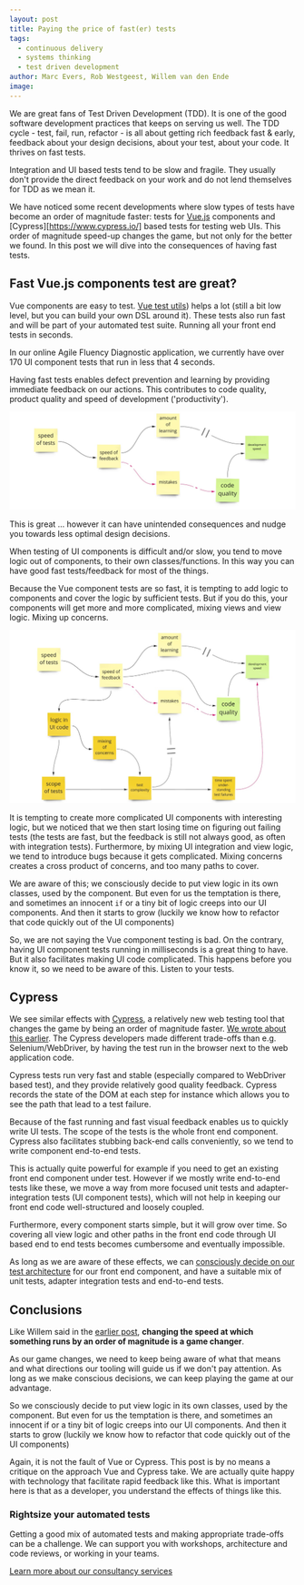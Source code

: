 ```yaml
---
layout: post
title: Paying the price of fast(er) tests
tags:
  - continuous delivery
  - systems thinking
  - test driven development
author: Marc Evers, Rob Westgeest, Willem van den Ende
image:
---
```


We are great fans of Test Driven Development (TDD). It is one of the good
software development practices that keeps on serving us well. The TDD cycle -
test, fail, run, refactor - is all about getting rich feedback fast & early,
feedback about your design decisions, about your test, about your code. It
thrives on fast tests.

Integration and UI based tests tend to be slow and fragile. They usually don't
provide the direct feedback on your work and do not lend themselves for TDD as
we mean it.

We have noticed some recent developments where slow types of tests have become
an order of magnitude faster: tests for [Vue.js](https://vuejs.org) components
and [Cypress][https://www.cypress.io/] based tests for testing web UIs. This
order of magnitude speed-up changes the game, but not only for the better we
found. In this post we will dive into the consequences of having fast tests.

## Fast Vue.js components test are great?

Vue components are easy to test. [Vue test
utils](https://vue-test-utils.vuejs.org/)) helps a lot (still a bit low level,
but you can build your own DSL around it). These tests also run fast and will be
part of your automated test suite. Running all your front end tests in seconds.

In our online Agile Fluency Diagnostic application, we currently have over 170 UI component tests that run in less that 4 seconds.

Having fast tests enables defect prevention and learning by providing immediate feedback on our actions. This contributes to code quality, product quality and speed of development ('productivity').

![beneficial effects of fast tests](/attachments/blogposts/2020/fast-test-effects-1.jpg)

This is great ... however it can have unintended consequences and nudge you
towards less optimal design decisions.

When testing of UI components is difficult and/or slow, you tend to move logic
out of components, to their own classes/functions. In this way you can have good
fast tests/feedback for most of the things.

Because the Vue component tests are so fast, it is tempting to add logic to
components and cover the logic by sufficient tests. But if you do this, your
components will get more and more complicated, mixing views and view logic.
Mixing up concerns.

![negative effects of fast tests](/attachments/blogposts/2020/fast-test-effects-2.jpg)

It is tempting to create more complicated UI components with interesting logic,
but we noticed that we then start losing time on figuring out failing tests (the
tests are fast, but the feedback is still not always good, as often with
integration tests). Furthermore, by mixing UI integration and view logic, we
tend to introduce bugs because it gets complicated. Mixing concerns creates a
cross product of concerns, and too many paths to cover.

We are aware of this; we consciously decide to put view logic in its own
classes, used by the component. But even for us the temptation is there, and
sometimes an innocent `if` or a tiny bit of logic creeps into our UI components.
And then it starts to grow (luckily we know how to refactor that code quickly
out of the UI components)

So, we are not saying the Vue component testing is bad. On the contrary, having
UI component tests running in milliseconds is a great thing to have. But it also
facilitates making UI code complicated. This happens before you know it, so we
need to be aware of this. Listen to your tests. 

## Cypress

We see similar effects with [Cypress](https://cypress.io), a relatively new web
testing tool that changes the game by being an order of magnitude faster. [We
wrote about this earlier](/2020/10/23/cypress-first-impressions.html). The
Cypress developers made different trade-offs than e.g. Selenium/WebDriver, by
having the test run in the browser next to the web application code.

Cypress tests run very fast and stable (especially compared to WebDriver based
test), and they provide relatively good quality feedback. Cypress records the
state of the DOM at each step for instance which allows you to see the path that
lead to a test failure.

Because of the fast running and fast visual feedback enables us to quickly write
UI tests. The scope of the tests is the whole front end component. Cypress also
facilitates stubbing back-end calls conveniently, so we tend to write component
end-to-end tests.

This is actually quite powerful for example if you need to get an existing front
end component under test. However if we mostly write end-to-end tests like
these, we move a way from more focused unit tests and adapter-integration tests
(UI component tests), which will not help in keeping our front end code
well-structured and loosely coupled. 

Furthermore, every component starts simple, but it will grow over time. So
covering all view logic and other paths in the front end code through UI based
end to end tests becomes cumbersome and eventually impossible.

As long as we are aware of these effects, we can [consciously decide on our test architecture](/2020/09/17/test-architecture.html) for our front end component, and have a suitable mix of unit tests, adapter integration tests and end-to-end tests.

## Conclusions

Like Willem said in the [earlier post](/2020/10/23/cypress-first-impressions.html), **changing the speed at which something runs by an order of magnitude is a game changer**.

As our game changes, we need to keep being aware of what that means and what
directions our tooling will guide us if we don't pay attention. As long as we
make conscious decisions, we can keep playing the game at our advantage.

So we consciously decide to put view logic in its own classes, used by the
component. But even for us the temptation is there, and sometimes an innocent if
or a tiny bit of logic creeps into our UI components. And then it starts to grow
(luckily we know how to refactor that code quickly out of the UI components)

Again, it is not the fault of Vue or Cypress. This post is by no means a
critique on the approach Vue and Cypress take. We are actually quite happy with
technology that facilitate rapid feedback like this. What is important here is
that as a developer, you understand the effects of things like this.

<aside>
  <h3>Rightsize your automated tests</h3>
  <p>Getting a good mix of automated tests and making appropriate trade-offs can be a challenge. We can support you with workshops, architecture and code reviews, or working in your teams.</p>
  <p><div>
    <a href="/consulting">Learn more about our consultancy services</a>
  </div></p>
</aside>
